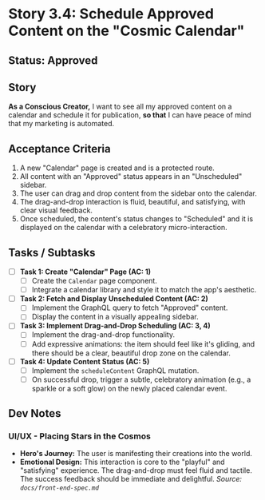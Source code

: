 # Story 3.4: Schedule Approved Content on the "Cosmic Calendar"

## Status: Approved

## Story
**As a Conscious Creator,** I want to see all my approved content on a calendar and schedule it for publication, **so that** I can have peace of mind that my marketing is automated.

## Acceptance Criteria
1.  A new "Calendar" page is created and is a protected route.
2.  All content with an "Approved" status appears in an "Unscheduled" sidebar.
3.  The user can drag and drop content from the sidebar onto the calendar.
4.  The drag-and-drop interaction is fluid, beautiful, and satisfying, with clear visual feedback.
5.  Once scheduled, the content's status changes to "Scheduled" and it is displayed on the calendar with a celebratory micro-interaction.

## Tasks / Subtasks
- [ ] **Task 1: Create "Calendar" Page (AC: 1)**
    - [ ] Create the `Calendar` page component.
    - [ ] Integrate a calendar library and style it to match the app's aesthetic.
- [ ] **Task 2: Fetch and Display Unscheduled Content (AC: 2)**
    - [ ] Implement the GraphQL query to fetch "Approved" content.
    - [ ] Display the content in a visually appealing sidebar.
- [ ] **Task 3: Implement Drag-and-Drop Scheduling (AC: 3, 4)**
    - [ ] Implement the drag-and-drop functionality.
    - [ ] Add expressive animations: the item should feel like it's gliding, and there should be a clear, beautiful drop zone on the calendar.
- [ ] **Task 4: Update Content Status (AC: 5)**
    - [ ] Implement the `scheduleContent` GraphQL mutation.
    - [ ] On successful drop, trigger a subtle, celebratory animation (e.g., a sparkle or a soft glow) on the newly placed calendar event.

## Dev Notes
### UI/UX - Placing Stars in the Cosmos
*   **Hero's Journey:** The user is manifesting their creations into the world.
*   **Emotional Design:** This interaction is core to the "playful" and "satisfying" experience. The drag-and-drop must feel fluid and tactile. The success feedback should be immediate and delightful.
    *Source: `docs/front-end-spec.md`*